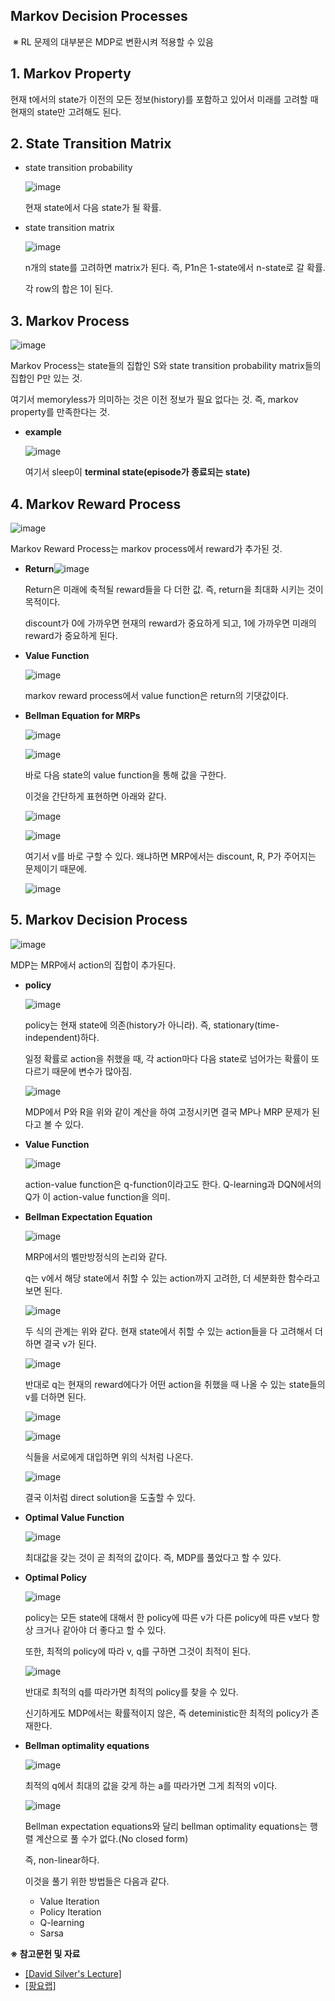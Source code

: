 



## **Markov Decision Processes**

​	※ RL 문제의 대부분은 MDP로 변환시켜 적용할 수 있음



## **1. Markov Property**

현재 t에서의 state가 이전의 모든 정보(history)를 포함하고 있어서 미래를 고려할  때 현재의 state만 고려해도 된다.



## **2. State Transition Matrix**

- state transition probability

  ![image](https://user-images.githubusercontent.com/59254578/71723074-99cf4780-2e6e-11ea-8542-18f1938079c7.png)

  현재 state에서 다음 state가 될 확률.

  

- state transition matrix

  ![image](https://user-images.githubusercontent.com/59254578/71723112-c3886e80-2e6e-11ea-8e52-5c002bc585de.png)

  n개의 state를 고려하면 matrix가 된다. 즉, P1n은 1-state에서 n-state로 갈 확률.

  각 row의 합은 1이 된다.

## **3. Markov Process**

![image](https://user-images.githubusercontent.com/59254578/71723412-e6ffe900-2e6f-11ea-949a-997dda920f2e.png)

Markov Process는 state들의 집합인 S와 state transition probability matrix들의 집합인 P만 있는 것.

여기서 memoryless가 의미하는 것은 이전 정보가 필요 없다는 것. 즉, markov property를 만족한다는 것.

- **example**

  ![image](https://user-images.githubusercontent.com/59254578/71723585-87560d80-2e70-11ea-8a9b-b857010b2b57.png)

  여기서 sleep이 **terminal state(episode가 종료되는 state)**

## **4. Markov Reward Process**

![image](https://user-images.githubusercontent.com/59254578/71723712-08ada000-2e71-11ea-81dd-6522315a78e2.png)

Markov Reward Process는 markov process에서 reward가 추가된 것.

- **Return**![image](https://user-images.githubusercontent.com/59254578/71723977-ed8f6000-2e71-11ea-8836-d743fb96205c.png)

  Return은 미래에 축적될 reward들을 다 더한 값. 즉, return을 최대화 시키는 것이 목적이다.

  discount가 0에 가까우면 현재의 reward가 중요하게 되고, 1에 가까우면 미래의 reward가 중요하게 된다.

  

- **Value Function**

  ![image](https://user-images.githubusercontent.com/59254578/71724326-47445a00-2e73-11ea-996c-f3ad636c811e.png)

  markov reward process에서 value function은 return의 기댓값이다.

  

- **Bellman Equation for MRPs**

  ![image](https://user-images.githubusercontent.com/59254578/71724658-642d5d00-2e74-11ea-8d6a-f87d21264db9.png)

  ![image](https://user-images.githubusercontent.com/59254578/71724892-51ffee80-2e75-11ea-93e0-6ba828a20f9f.png)

  바로 다음 state의 value function을 통해 값을 구한다.

  이것을 간단하게 표현하면 아래와 같다.

  ![image](https://user-images.githubusercontent.com/59254578/71725256-9344ce00-2e76-11ea-9889-e417ceebb334.png)

  ![image](https://user-images.githubusercontent.com/59254578/71725272-a0fa5380-2e76-11ea-9df8-34e064affba4.png)

  여기서 v를 바로 구할 수 있다. 왜냐하면 MRP에서는 discount, R, P가 주어지는 문제이기 때문에.

  ![image](https://user-images.githubusercontent.com/59254578/71725338-d56e0f80-2e76-11ea-9c70-3e8c4303b52e.png)

## **5. Markov Decision Process**

![image](https://user-images.githubusercontent.com/59254578/71725386-0e0de900-2e77-11ea-9c8b-076eec375c18.png)

MDP는 MRP에서 action의 집합이 추가된다.

- **policy**

  ![image](https://user-images.githubusercontent.com/59254578/71725608-f97e2080-2e77-11ea-8a60-0b3c828aed3e.png)

  policy는 현재 state에 의존(history가 아니라). 즉, stationary(time-independent)하다.

  일정 확률로 action을 취했을 때, 각 action마다 다음 state로 넘어가는 확률이 또 다르기 때문에 변수가 많아짐.

  ![image](https://user-images.githubusercontent.com/59254578/71726044-3860a600-2e79-11ea-8181-ed212e96ebc3.png)

  MDP에서 P와 R을 위와 같이 계산을 하여 고정시키면 결국 MP나 MRP 문제가 된다고 볼 수 있다.

  

- **Value Function**

  ![image](https://user-images.githubusercontent.com/59254578/71726203-b6bd4800-2e79-11ea-9b14-882cbb7f9bef.png)

  action-value function은 q-function이라고도 한다. Q-learning과 DQN에서의 Q가 이 action-value function을 의미.

  

- **Bellman Expectation Equation**

  ![image](https://user-images.githubusercontent.com/59254578/71726450-7ca07600-2e7a-11ea-8318-c5fda184ca7c.png)

  MRP에서의 벨만방정식의 논리와 같다.

  q는 v에서 해당 state에서 취할 수 있는 action까지 고려한, 더 세분화한 함수라고 보면 된다.

  

  ![image](https://user-images.githubusercontent.com/59254578/71726669-2d0e7a00-2e7b-11ea-8b3f-b6336fd737db.png)

  두 식의 관계는 위와 같다. 현재 state에서 취할 수 있는 action들을 다 고려해서 더하면 결국 v가 된다.

  

  ![image](https://user-images.githubusercontent.com/59254578/71726870-c178dc80-2e7b-11ea-9a04-2967fa584cb0.png)

  반대로 q는 현재의 reward에다가 어떤 action을 취했을 때 나올 수 있는 state들의 v를 더하면 된다.

  

  ![image](https://user-images.githubusercontent.com/59254578/71728021-55987300-2e7f-11ea-944e-81d883122646.png)

  ![image](https://user-images.githubusercontent.com/59254578/71728145-a14b1c80-2e7f-11ea-8c29-c270a7115a8c.png)

  식들을 서로에게 대입하면 위의 식처럼 나온다.

  

  ![image](https://user-images.githubusercontent.com/59254578/71728337-2e8e7100-2e80-11ea-85d4-222c4cd02bd4.png)

  결국 이처럼 direct solution을 도출할 수 있다.

  

- **Optimal Value Function**

  ![image](https://user-images.githubusercontent.com/59254578/71728606-e91e7380-2e80-11ea-974e-95bd94f759e4.png)

  최대값을 갖는 것이 곧 최적의 값이다. 즉, MDP를 풀었다고 할 수 있다.

  

- **Optimal Policy**

  ![image](https://user-images.githubusercontent.com/59254578/71728873-b032ce80-2e81-11ea-9c32-3c1f02d96c6c.png)

  policy는 모든 state에 대해서 한 policy에 따른 v가 다른 policy에 따른 v보다 항상 크거나 같아야 더 좋다고 할 수 있다.

  또한, 최적의 policy에 따라 v, q를 구하면 그것이 최적이 된다.

  

  ![image](https://user-images.githubusercontent.com/59254578/71729266-96de5200-2e82-11ea-964e-463cd8776e2a.png)

  반대로 최적의 q를 따라가면 최적의 policy를 찾을 수 있다.

  신기하게도 MDP에서는 확률적이지 않은, 즉 deteministic한 최적의 policy가 존재한다.

- **Bellman optimality equations**

  ![image](https://user-images.githubusercontent.com/59254578/71729448-1a983e80-2e83-11ea-840e-cb2e9816b9e1.png)

  최적의 q에서 최대의 값을 갖게 하는 a를 따라가면 그게 최적의 v이다.

  

  ![image](https://user-images.githubusercontent.com/59254578/71729573-7367d700-2e83-11ea-947f-f5fc22fb6593.png)

  Bellman expectation equations와 달리 bellman optimality equations는 행렬 계산으로 풀 수가 없다.(No closed form)

  즉, non-linear하다.

  이것을 풀기 위한 방법들은 다음과 같다.

  - Value Iteration
  - Policy Iteration
  - Q-learning
  - Sarsa

   

   

   

   

   

**※ 참고문헌 및 자료**

- [[David Silver's Lecture]](http://www0.cs.ucl.ac.uk/staff/d.silver/web/Teaching.html)
- [[팡요랩]](https://www.youtube.com/channel/UCwkGvF7xKz2E0Lv-fZ9wv2g)



